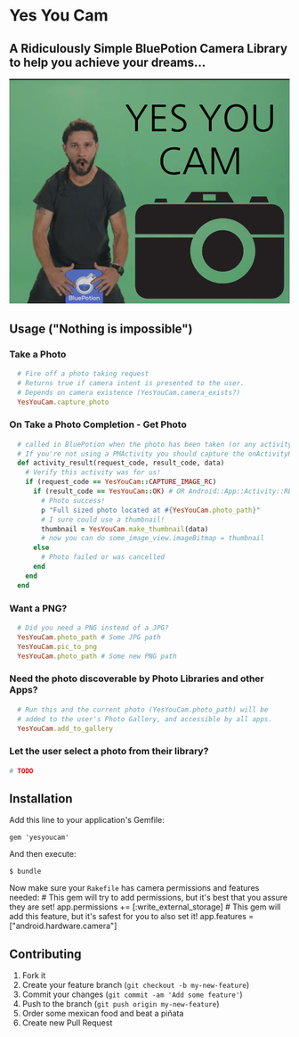 # Yes You Cam
## A **Ridiculous**ly Simple BluePotion Camera Library to help you achieve your dreams...
![Don't Shia Way](_art/yyc.png)

## Usage ("Nothing is impossible")

### Take a Photo

```ruby
  # Fire off a photo taking request
  # Returns true if camera intent is presented to the user.
  # Depends on camera existence (YesYouCam.camera_exists?)
  YesYouCam.capture_photo
```

### On Take a Photo Completion - Get Photo
```ruby
  # called in BluePotion when the photo has been taken (or any activity is completed actually)
  # If you're not using a PMActivity you should capture the onActivityResult method.
  def activity_result(request_code, result_code, data)
    # Verify this activity was for us!
    if (request_code == YesYouCam::CAPTURE_IMAGE_RC)
      if (result_code == YesYouCam::OK) # OR Android::App::Activity::RESULT_OK
        # Photo success!
        p "Full sized photo located at #{YesYouCam.photo_path}"
        # I sure could use a thumbnail!
        thumbnail = YesYouCam.make_thumbnail(data)
        # now you can do some_image_view.imageBitmap = thumbnail
      else
        # Photo failed or was cancelled
      end
    end
  end
```

### Want a PNG?
```ruby
  # Did you need a PNG instead of a JPG?
  YesYouCam.photo_path # Some JPG path
  YesYouCam.pic_to_png
  YesYouCam.photo_path # Some new PNG path
```

### Need the photo discoverable by Photo Libraries and other Apps?
```ruby
  # Run this and the current photo (YesYouCam.photo_path) will be
  # added to the user's Photo Gallery, and accessible by all apps.
  YesYouCam.add_to_gallery
```

### Let the user select a photo from their library?
```ruby
# TODO
```


## Installation

Add this line to your application's Gemfile:

    gem 'yesyoucam'

And then execute:

    $ bundle

Now make sure your `Rakefile` has camera permissions and features needed:
    # This gem will try to add permissions, but it's best that you assure they are set!
    app.permissions += [:write_external_storage]
    # This gem will add this feature, but it's safest for you to also set it!
    app.features = ["android.hardware.camera"]


## Contributing

1. Fork it
2. Create your feature branch (`git checkout -b my-new-feature`)
3. Commit your changes (`git commit -am 'Add some feature'`)
4. Push to the branch (`git push origin my-new-feature`)
5. Order some mexican food and beat a piñata
6. Create new Pull Request
